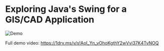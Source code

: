 # Exploring Java's Swing for a GIS/CAD Application

![Demo](https://user-images.githubusercontent.com/24214602/39879978-a5e4c702-547c-11e8-893e-89e385bff4b6.gif)

Full demo video: https://1drv.ms/v/s!AoI_Yn_vOhoKgthY2wVvi37K4TvNOQ



